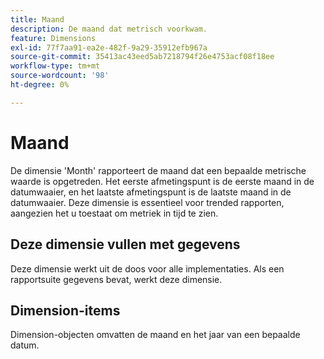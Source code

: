 ```yaml
---
title: Maand
description: De maand dat metrisch voorkwam.
feature: Dimensions
exl-id: 77f7aa91-ea2e-482f-9a29-35912efb967a
source-git-commit: 35413ac43eed5ab7218794f26e4753acf08f18ee
workflow-type: tm+mt
source-wordcount: '98'
ht-degree: 0%

---
```


# Maand

De dimensie &#39;Month&#39; rapporteert de maand dat een bepaalde metrische waarde is opgetreden. Het eerste afmetingspunt is de eerste maand in de datumwaaier, en het laatste afmetingspunt is de laatste maand in de datumwaaier. Deze dimensie is essentieel voor trended rapporten, aangezien het u toestaat om metriek in tijd te zien.

## Deze dimensie vullen met gegevens

Deze dimensie werkt uit de doos voor alle implementaties. Als een rapportsuite gegevens bevat, werkt deze dimensie.

## Dimension-items

Dimension-objecten omvatten de maand en het jaar van een bepaalde datum.

